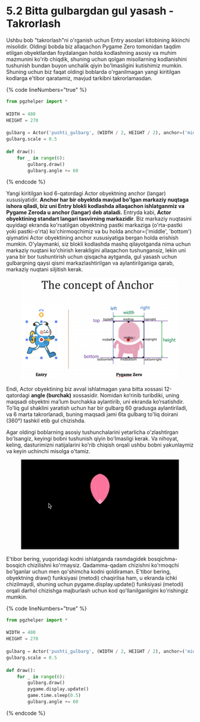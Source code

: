 # 5.2 Bitta gulbargdan gul yasash - Takrorlash



Ushbu bob "takrorlash"ni o'rganish uchun Entry asoslari kitobining ikkinchi misolidir. Oldingi bobda biz allaqachon Pygame Zero tomonidan taqdim etilgan obyektlardan foydalangan holda kodlashning asosiy va muhim mazmunini ko'rib chiqdik, shuning uchun qolgan misollarning kodlanishini tushunish bundan buyon unchalik qiyin bo'lmasligini kutishimiz mumkin. Shuning uchun biz faqat oldingi boblarda o'rganilmagan yangi kiritilgan kodlarga e'tibor qaratamiz, mavjud tarkibni takrorlamasdan.

{% code lineNumbers="true" %}
```python
from pgzhelper import *

WIDTH = 480
HEIGHT = 270

gulbarg = Actor('pushti_gulbarg', (WIDTH / 2, HEIGHT / 2), anchor=('middle', 'bottom'))
gulbarg.scale = 0.5

def draw():
    for _ in range(6):
        gulbarg.draw()
        gulbarg.angle += 60
```
{% endcode %}

Yangi kiritilgan kod 6-qatordagi Actor obyektning anchor (langar) xususiyatidir. **Anchor har bir obyektda mavjud bo'lgan markaziy nuqtaga ishora qiladi, biz uni Entry blokli kodlashda allaqachon ishlatganmiz va Pygame Zeroda u anchor (langar) deb ataladi.** Entryda kabi, **Actor obyektining standart langari tasvirning markazidir**. Biz markaziy nuqtasini quyidagi ekranda ko'rsatilgan obyektning pastki markaziga (o'rta-pastki yoki pastki-o'rta) ko'chirmoqchimiz va bu holda anchor=('middle', 'bottom') qiymatini Actor obyektining anchor xususiyatiga bergan holda erishish mumkin. O'ylaymanki, siz blokli kodlashda mashq qilayotganda nima uchun markaziy nuqtani ko'chirish kerakligini allaqachon tushungansiz, lekin uni yana bir bor tushuntirish uchun qisqacha aytganda, gul yasash  uchun gulbargning qaysi qismi markazlashtirilgan va aylantirilganiga qarab, markaziy nuqtani siljitish kerak.

<figure><img src="../.gitbook/assets/image (5).png" alt=""><figcaption></figcaption></figure>

Endi, Actor obyektining biz avval ishlatmagan yana bitta xossasi 12-qatordagi **angle (burchak)** xossasidir. Nomidan ko‘rinib turibdiki, uning maqsadi obyektni ma’lum burchakka aylantirib, uni ekranda ko‘rsatishdir. To'liq gul shaklini yaratish uchun har bir gulbarg 60 gradusga aylantiriladi, va 6 marta takrorlanadi, buning maqsadi jami 6ta gulbarg to'liq doirani (360°) tashkil etib gul chizishda.

Agar oldingi boblarning asosiy tushunchalarini yetarlicha o'zlashtirgan bo'lsangiz, keyingi bobni tushunish qiyin bo'lmasligi kerak. Va nihoyat, keling, dasturimizni natijalarini ko'rib chiqish orqali ushbu bobni yakunlaymiz va keyin uchinchi misolga o'tamiz.

<figure><img src="../.gitbook/assets/imagegg.gif" alt=""><figcaption></figcaption></figure>

E'tibor bering, yuqoridagi kodni ishlatganda rasmdagidek bosqichma-bosqich chizilishni ko'rmaysiz. Qadamma-qadam chizishni ko'rmoqchi bo'lganlar uchun men qo'shimcha kodni qoldiraman. E'tibor bering, obyektning draw() funksiyasi (metodi) chaqirilsa ham, u ekranda ichki chizilmaydi, shuning uchun pygame.display.update() funksiyasi (metodi) orqali darhol chizishga majburlash uchun kod qo'llanilganligini ko'rishingiz mumkin.

{% code lineNumbers="true" %}
```python
from pgzhelper import *

WIDTH = 480
HEIGHT = 270

gulbarg = Actor('pushti_gulbarg', (WIDTH / 2, HEIGHT / 2), anchor=('middle', 'bottom'))
gulbarg.scale = 0.5

def draw():
    for _ in range(6):
        gulbarg.draw()
        pygame.display.update()
        game.time.sleep(0.5)
        gulbarg.angle += 60
```
{% endcode %}
